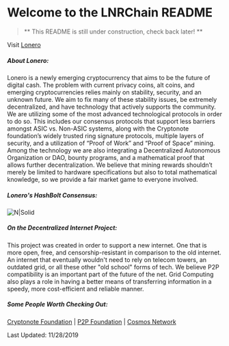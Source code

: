 # Welcome to the LNRChain README  
> ** This README is still under construction, check back later!  **

Visit [Lonero](lonero.org)  
##### About Lonero:
Lonero is a newly emerging cryptocurrency that aims to be the future of digital cash. The problem with current privacy coins, alt coins, and emerging cryptocurrencies relies mainly on stability, security, and an unknown future. We aim to fix many of these stability issues, be extremely decentralized, and have technology that actively supports the community. We are utilizing some of the most advanced technological protocols in order to do so. This includes our consensus protocols that support less barriers amongst ASIC vs. Non-ASIC systems, along with the Cryptonote foundation’s widely trusted ring signature protocols, multiple layers of security, and a utilization of “Proof of Work” and “Proof of Space” mining. Among the technology we are also integrating a Decentralized Autonomous Organization or DAO, bounty programs, and a mathematical proof that allows further decentralization. We believe that mining rewards shouldn’t merely be limited to hardware specifications but also to total mathematical knowledge, so we provide a fair market game to everyone involved.

##### Lonero's HashBolt Consensus:
![N|Solid](https://www.lonero.org/wp-content/uploads/2018/06/Lonero-Web-Token-Structure-section-2.jpeg
)

##### On the Decentralized Internet Project:
This project was created in order to support a new internet. One that is more open, free, and censorship-resistant in comparison to the old internet. An internet that eventually wouldn't need to rely on telecom towers, an outdated grid, or all these other "old school" forms of tech. We believe P2P compatibility is an important part of the future of the net. Grid Computing also plays a role in having a better means of transferring information in a speedy, more cost-efficient and reliable manner.

##### Some People Worth Checking Out:
[Cryptonote Foundation](https://cryptonotefoundation.org/) | [P2P Foundation](https://p2pfoundation.net/) | [Cosmos Network](https://tendermint.com/)

Last Updated: 11/28/2019
